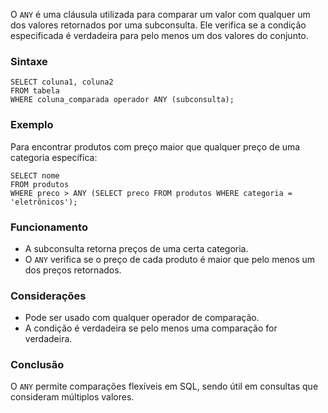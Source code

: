 O `ANY` é uma cláusula utilizada para comparar um valor com qualquer um dos valores retornados por uma subconsulta. Ele verifica se a condição especificada é verdadeira para pelo menos um dos valores do conjunto.

### Sintaxe

```
SELECT coluna1, coluna2
FROM tabela
WHERE coluna_comparada operador ANY (subconsulta);
```

### Exemplo

Para encontrar produtos com preço maior que qualquer preço de uma categoria específica:


```
SELECT nome
FROM produtos
WHERE preco > ANY (SELECT preco FROM produtos WHERE categoria = 'eletrônicos');
```

### Funcionamento

- A subconsulta retorna preços de uma certa categoria.
- O `ANY` verifica se o preço de cada produto é maior que pelo menos um dos preços retornados.

### Considerações

- Pode ser usado com qualquer operador de comparação.
- A condição é verdadeira se pelo menos uma comparação for verdadeira.

### Conclusão

O `ANY` permite comparações flexíveis em SQL, sendo útil em consultas que consideram múltiplos valores.